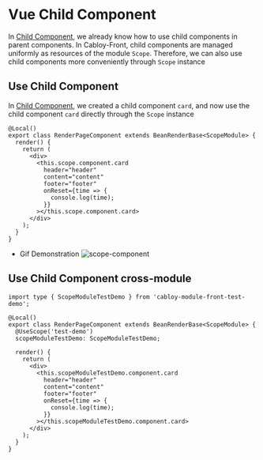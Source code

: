 # Vue Child Component

In [Child Component](../component/child.md), we already know how to use child components in parent components. In Cabloy-Front, child components are managed uniformly as resources of the module `Scope`. Therefore, we can also use child components more conveniently through `Scope` instance

## Use Child Component

In [Child Component](../component/child.md), we created a child component `card`, and now use the child component `card` directly through the `Scope` instance

```typescript{6-13}
@Local()
export class RenderPageComponent extends BeanRenderBase<ScopeModule> {
  render() {
    return (
      <div>
        <this.scope.component.card
          header="header"
          content="content"
          footer="footer"
          onReset={time => {
            console.log(time);
          }}
        ></this.scope.component.card>
      </div>
    );
  }
}
```

- Gif Demonstration
  ![scope-component](https://cabloy-1258265067.cos.ap-shanghai.myqcloud.com/image/scope-component.gif)

## Use Child Component cross-module

```typescript{1,5-6,11-18}
import type { ScopeModuleTestDemo } from 'cabloy-module-front-test-demo';

@Local()
export class RenderPageComponent extends BeanRenderBase<ScopeModule> {
  @UseScope('test-demo')
  scopeModuleTestDemo: ScopeModuleTestDemo;

  render() {
    return (
      <div>
        <this.scopeModuleTestDemo.component.card
          header="header"
          content="content"
          footer="footer"
          onReset={time => {
            console.log(time);
          }}
        ></this.scopeModuleTestDemo.component.card>
      </div>
    );
  }
}
```
